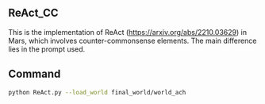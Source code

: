 ## ReAct_CC
This is the implementation of ReAct (https://arxiv.org/abs/2210.03629) in Mars, which involves counter-commonsense elements. The main difference lies in the prompt used.

## Command
```sh
python ReAct.py --load_world final_world/world_ach
```
